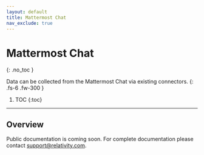 ```yaml
---
layout: default
title: Mattermost Chat
nav_exclude: true
---
```


# Mattermost Chat
{: .no_toc }

Data can be collected from the Mattermost Chat via existing connectors.
{: .fs-6 .fw-300 }

1. TOC
{:toc}

---

## Overview
Public documentation is coming soon. For complete documentation please contact [support@relativity.com](mailto:support@relativity.com).